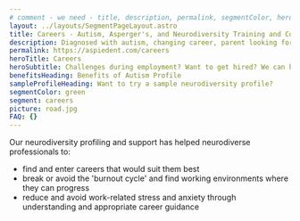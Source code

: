 ```yaml
---
# comment - we need - title, description, permalink, segmentColor, herotitle, heading
layout: ../layouts/SegmentPageLayout.astro
title: Careers - Autism, Asperger's, and Neurodiversity Training and Consulting
description: Diagnosed with autism, changing career, parent looking for help or employer seeking solutions? We have got required toolset.
permalink: https://aspiedent.com/careers
heroTitle: Careers
heroSubtitle: Challenges during employment? Want to get hired? We can help!
benefitsHeading: Benefits of Autism Profile
sampleProfileHeading: Want to try a sample neurodiversity profile?
segmentColor: green
segment: careers
picture: road.jpg
FAQ: {}
---
```

Our neurodiversity profiling and support has helped neurodiverse professionals to:
- find and enter careers that would suit them best
- break or avoid the 'burnout cycle' and find working environments where they can progress
- reduce and avoid work-related stress and anxiety through understanding and appropriate career guidance